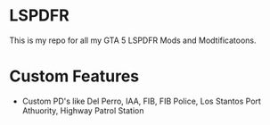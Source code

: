# LSPDFR
This is my repo for all my GTA 5 LSPDFR Mods and Modtificatoons.

# Custom Features
- Custom PD's like Del Perro, IAA, FIB, FIB Police, Los Stantos Port Athuority, Highway Patrol Station